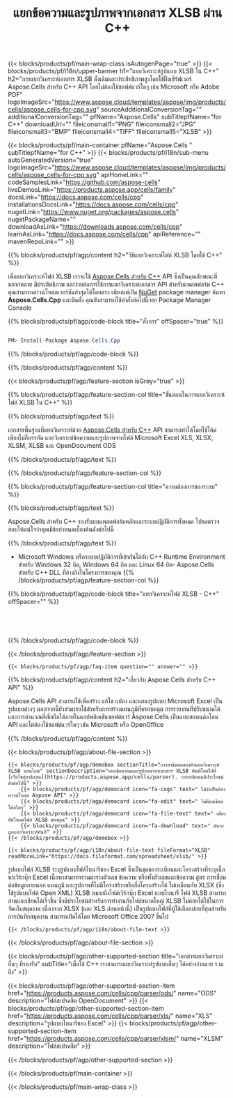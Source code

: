 ﻿---
title: แยกข้อความและรูปภาพจากเอกสาร XLSB ผ่าน C++ 
weight: 3140
url: /th/cpp/parser/xlsb/ 
description: C++ โค้ดตัวอย่างเพื่อแยกข้อความและรูปภาพจากไฟล์ XLSB บน C++ Runtime Environment สำหรับ Windows 32 บิต, Windows 64 บิต และ Linux 64 บิต
---
{{< blocks/products/pf/main-wrap-class isAutogenPage="true" >}}
{{< blocks/products/pf/i18n/upper-banner h1="แยกวิเคราะห์รูปแบบ XLSB ใน C++" h2="การแยกวิเคราะห์เอกสาร XLSB ดั้งเดิมและประสิทธิภาพสูงโดยใช้ฝั่งเซิร์ฟเวอร์ Aspose.Cells สำหรับ C++ API โดยไม่ต้องใช้ซอฟต์แวร์ใดๆ เช่น Microsoft หรือ Adobe PDF" logoImageSrc="https://www.aspose.cloud/templates/aspose/img/products/cells/aspose_cells-for-cpp.svg" sourceAdditionalConversionTag="" additionalConversionTag="" pfName="Aspose.Cells" subTitlepfName="for C++" downloadUrl="" fileiconsmall1="PNG" fileiconsmall2="JPG" fileiconsmall3="BMP" fileiconsmall4="TIFF" fileiconsmall5="XLSB" >}}

{{< blocks/products/pf/main-container pfName="Aspose.Cells " subTitlepfName="for C++" >}}
{{< blocks/products/pf/i18n/sub-menu autoGeneratedVersion="true" logoImageSrc="https://www.aspose.cloud/templates/aspose/img/products/cells/aspose_cells-for-cpp.svg" apiHomeLink="" codeSamplesLink="https://github.com/aspose-cells" liveDemosLink="https://products.aspose.app/cells/family" docsLink="https://docs.aspose.com/cells/cpp" installationsDocsLink="https://docs.aspose.com/cells/cpp" nugetLink="https://www.nuget.org/packages/aspose.cells" nugetPackageName="" downloadAsLink="https://downloads.aspose.com/cells/cpp" learnAsLink="https://docs.aspose.com/cells/cpp" apiReference="" mavenRepoLink="" >}}

{{% blocks/products/pf/agp/content h2="วิธีแยกวิเคราะห์ไฟล์ XLSB โดยใช้ C++" %}}

 เพื่อแยกวิเคราะห์ไฟล์ XLSB เราจะใช้
 [Aspose.Cells สำหรับ C++](https://products.aspose.com/cells/cpp) 
 API ซึ่งเป็นคุณลักษณะที่หลากหลาย มีประสิทธิภาพ และง่ายต่อการใช้การแยกวิเคราะห์เอกสาร API สำหรับแพลตฟอร์ม C++ คุณสามารถดาวน์โหลดเวอร์ชันล่าสุดได้โดยตรง เพียงแค่เปิด
 [NuGet](https://www.nuget.org/packages/aspose.cells) 
 package manager ค้นหา
 **Aspose.Cells.Cpp** 
 และติดตั้ง คุณยังสามารถใช้คำสั่งต่อไปนี้จาก Package Manager Console

{{% blocks/products/pf/agp/code-block title="สั่งการ" offSpacer="true" %}}

```cs

PM> Install-Package Aspose.Cells.Cpp


```

{{% /blocks/products/pf/agp/code-block %}}

{{% /blocks/products/pf/agp/content %}}

{{< blocks/products/pf/agp/feature-section isGrey="true" >}}

{{% blocks/products/pf/agp/feature-section-col title="ขั้นตอนในการแยกวิเคราะห์ไฟล์ XLSB ใน C++" %}}

{{% blocks/products/pf/agp/text %}}

 เอกสารพื้นฐานที่แยกวิเคราะห์ด้วย
 [Aspose.Cells สำหรับ C++](https://products.aspose.com/cells/cpp) 
 API สามารถทำได้โดยใช้โค้ดเพียงไม่กี่บรรทัด แยกวิเคราะห์ข้อความและรูปภาพจากไฟล์ Microsoft Excel XLS, XLSX, XLSM, XLSB และ OpenDocument ODS

{{% /blocks/products/pf/agp/text %}}

{{% /blocks/products/pf/agp/feature-section-col %}}

{{% blocks/products/pf/agp/feature-section-col title="ความต้องการของระบบ" %}}

{{% blocks/products/pf/agp/text %}}

 Aspose.Cells สำหรับ C++ รองรับบนแพลตฟอร์มหลักและระบบปฏิบัติการทั้งหมด โปรดตรวจสอบให้แน่ใจว่าคุณมีข้อกำหนดเบื้องต้นดังต่อไปนี้

{{% /blocks/products/pf/agp/text %}}

- Microsoft Windows หรือระบบปฏิบัติการที่เข้ากันได้กับ C++ Runtime Environment สำหรับ Windows 32 บิต, Windows 64 บิต และ Linux 64 บิต- Aspose.Cells สำหรับ C++ DLL ที่อ้างอิงในโครงการของคุณ
{{% /blocks/products/pf/agp/feature-section-col %}}

{{% blocks/products/pf/agp/code-block title="แยกวิเคราะห์ไฟล์ XLSB - C++" offSpacer="" %}}

```cs
  

    


```

{{% /blocks/products/pf/agp/code-block %}}

{{< /blocks/products/pf/agp/feature-section >}}

    {{< blocks/products/pf/agp/faq-item question="" answer="" >}}
 

<!-- aboutfile Starts -->

{{% blocks/products/pf/agp/content h2="เกี่ยวกับ Aspose.Cells สำหรับ C++ API" %}}

 Aspose.Cells API สามารถใช้เพื่อสร้าง แก้ไข แปลง และแสดงรูปแบบ Microsoft Excel เป็นรูปแบบต่างๆ นอกจากนี้ยังสามารถใช้สำหรับการสร้างแผนภูมิที่ครอบคลุม การรายงานที่ปรับขนาดได้ และการคำนวณที่เชื่อถือได้ภายในแอปพลิเคชันซอฟต์แวร์ Aspose.Cells เป็นแบบสแตนด์อโลน API และไม่ต้องใช้ซอฟต์แวร์ใดๆ เช่น Microsoft หรือ OpenOffice  



{{% /blocks/products/pf/agp/content %}}

{{< blocks/products/pf/agp/about-file-section >}}

    {{< blocks/products/pf/agp/demobox sectionTitle="การสาธิตสดของตัวแยกวิเคราะห์ XLSB ออนไลน์" sectionDescription="แยกข้อความและรูปภาพจากเอกสาร XLSB ทันทีโดยไปที่ [เว็บไซต์สาธิตสด](https://products.aspose.app/cells/parser). การสาธิตสดมีประโยชน์ดังต่อไปนี้" >}}
        {{< blocks/products/pf/agp/democard icon="fa-cogs" text=" ไม่จำเป็นต้องดาวน์โหลด Aspose API" >}}
        {{< blocks/products/pf/agp/democard icon="fa-edit" text=" ไม่ต้องเขียนโค้ดใดๆ" >}}
        {{< blocks/products/pf/agp/democard icon="fa-file-text" text=" เพียงอัปโหลดไฟล์ XLSB ของคุณ" >}}
        {{< blocks/products/pf/agp/democard icon="fa-download" text=" มันจะถูกแยกวิเคราะห์ทันที" >}}
    {{< /blocks/products/pf/agp/demobox >}}

    {{< blocks/products/pf/agp/i18n/about-file-text fileFormat="XLSB" readMoreLink="https://docs.fileformat.com/spreadsheet/xlsb/" >}}
รูปแบบไฟล์ XLSB ระบุรูปแบบไฟล์ไบนารีของ Excel ซึ่งเป็นชุดของระเบียนและโครงสร้างที่ระบุเนื้อหาเวิร์กบุ๊ก Excel เนื้อหาสามารถรวมตารางตัวเลข ข้อความ หรือทั้งตัวเลขและข้อความ สูตร การเชื่อมต่อข้อมูลภายนอก แผนภูมิ และรูปภาพที่ไม่มีโครงสร้างหรือกึ่งโครงสร้างได้ ไม่เหมือนกับ XLSX (ซึ่งใช้รูปแบบไฟล์ Open XML) XLSB หมายถึงไฟล์เวิร์กบุ๊ก Excel แบบไบนารี ไฟล์ XLSB สามารถอ่านและเขียนได้เร็วขึ้น ซึ่งมีประโยชน์สำหรับการทำงานกับไฟล์ขนาดใหญ่ XLSB ไม่ค่อยได้ใช้ในการจัดเก็บสมุดงาน เนื่องจาก XLSX (และ XLS ก่อนหน้านี้) เป็นรูปแบบไฟล์ที่ผู้ใช้เลือกบ่อยที่สุดสำหรับการบันทึกสมุดงาน สามารถเปิดได้โดย Microsoft Office 2007 ขึ้นไป 

    {{< /blocks/products/pf/agp/i18n/about-file-text >}}

{{< /blocks/products/pf/agp/about-file-section >}}

<!-- aboutfile Ends -->

{{< blocks/products/pf/agp/other-supported-section title="เอกสารแยกวิเคราะห์อื่นๆ ที่รองรับ" subTitle="เมื่อใช้ C++ เราสามารถแยกวิเคราะห์รูปแบบอื่นๆ ได้อย่างง่ายดาย รวมถึง" >}}

{{< blocks/products/pf/agp/other-supported-section-item href="https://products.aspose.com/cells/cpp/parser/ods/" name="ODS" description="ไฟล์สเปรดชีต OpenDocument" >}}
{{< blocks/products/pf/agp/other-supported-section-item href="https://products.aspose.com/cells/cpp/parser/xls/" name="XLS" description="รูปแบบไบนารีของ Excel" >}}
{{< blocks/products/pf/agp/other-supported-section-item href="https://products.aspose.com/cells/cpp/parser/xlsm/" name="XLSM" description="ไฟล์สเปรดชีต" >}}

{{< /blocks/products/pf/agp/other-supported-section >}}

{{< /blocks/products/pf/main-container >}}
    
{{< /blocks/products/pf/main-wrap-class >}}
